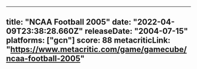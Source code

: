 
---
title: "NCAA Football 2005"
date: "2022-04-09T23:38:28.660Z"
releaseDate: "2004-07-15"
platforms: ["gcn"]
score: 88
metacriticLink: "https://www.metacritic.com/game/gamecube/ncaa-football-2005"
---

